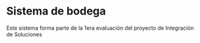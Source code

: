 # Sistema de bodega

Este sistema forma parte de la 1era evaluación del proyecto de Integración de Soluciones
